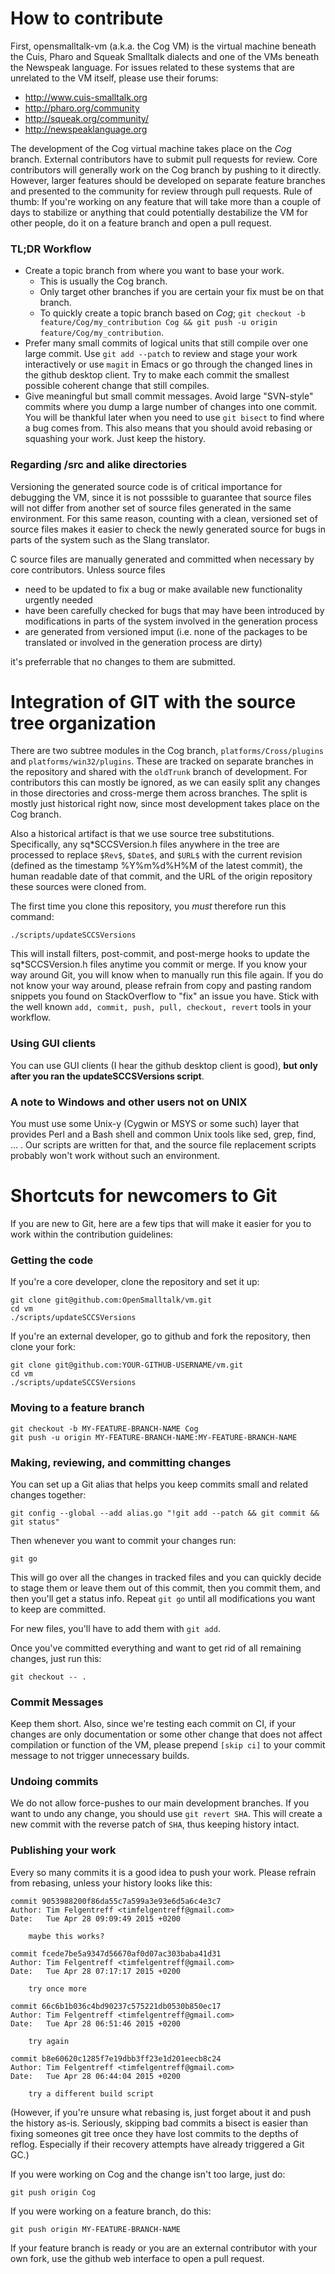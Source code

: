 # How to contribute

First, opensmalltalk-vm (a.k.a. the Cog VM) is the virtual machine beneath the
Cuis, Pharo and Squeak Smalltalk dialects and one of the VMs beneath the
Newspeak language.  For issues related to these systems that are unrelated to
the VM itself, please use their forums:
* http://www.cuis-smalltalk.org
* http://pharo.org/community
* http://squeak.org/community/
* http://newspeaklanguage.org

The development of the Cog virtual machine takes place on the *Cog*
branch. External contributors have to submit pull requests for review. Core
contributors will generally work on the Cog branch by pushing to it
directly. However, larger features should be developed on separate feature
branches and presented to the community for review through pull requests. Rule
of thumb: If you're working on any feature that will take more than a couple of
days to stabilize or anything that could potentially destabilize the VM for
other people, do it on a feature branch and open a pull request.

### TL;DR Workflow
* Create a topic branch from where you want to base your work.
  * This is usually the Cog branch.
  * Only target other branches if you are certain your fix must be on that
    branch.
  * To quickly create a topic branch based on *Cog*; `git checkout -b
    feature/Cog/my_contribution Cog && git push -u origin
    feature/Cog/my_contribution`.
* Prefer many small commits of logical units that still compile over one large
  commit. Use `git add --patch` to review and stage your work interactively or
  use `magit` in Emacs or go through the changed lines in the github desktop
  client. Try to make each commit the smallest possible coherent change that
  still compiles.
* Give meaningful but small commit messages. Avoid large "SVN-style" commits
  where you dump a large number of changes into one commit. You will be thankful
  later when you need to use `git bisect` to find where a bug comes from. This
  also means that you should avoid rebasing or squashing your work. Just keep
  the history.
  
### Regarding /src and alike directories

Versioning the generated source code is of critical importance for debugging the
VM, since it is not posssible to guarantee that source files will not differ 
from another set of source files generated in the same environment. For this
same reason, counting with a clean, versioned set of source files makes it 
easier to check the newly generated source for bugs in parts of the system such 
as the Slang translator.

C source files are manually generated and committed when necessary by core
contributors. Unless source files
* need to be updated to fix a bug or make available new functionality urgently 
needed
* have been carefully checked for bugs that may have been introduced by
modifications in parts of the system involved in the generation process
* are generated from versioned imput (i.e. none of the packages to be translated
or involved in the generation process are dirty)

it's preferrable that no changes to them are submitted.

# Integration of GIT with the source tree organization

There are two subtree modules in the Cog branch, `platforms/Cross/plugins` and
`platforms/win32/plugins`. These are tracked on separate branches in the
repository and shared with the `oldTrunk` branch of development. For
contributors this can mostly be ignored, as we can easily split any changes in
those directories and cross-merge them across branches. The split is mostly just
historical right now, since most development takes place on the Cog branch.

Also a historical artifact is that we use source tree
substitutions. Specifically, any sq*SCCSVersion.h files anywhere in the tree are
processed to replace `$Rev$`, `$Date$`, and `$URL$` with the current revision
(defined as the timestamp %Y%m%d%H%M of the latest commit), the human readable
date of that commit, and the URL of the origin repository these sources were
cloned from.

The first time you clone this repository, you *must* therefore run this command:

    ./scripts/updateSCCSVersions


This will install filters, post-commit, and post-merge hooks to update the
sq*SCCSVersion.h files anytime you commit or merge. If you know your way around
Git, you will know when to manually run this file again. If you do not know your
way around, please refrain from copy and pasting random snippets you found on
StackOverflow to "fix" an issue you have. Stick with the well known `add,
commit, push, pull, checkout, revert` tools in your workflow.

### Using GUI clients

You can use GUI clients (I hear the github desktop client is good), **but only
after you ran the updateSCCSVersions script**.

### A note to Windows and other users not on UNIX

You must use some Unix-y (Cygwin or MSYS or some such) layer that provides Perl
and a Bash shell and common Unix tools like sed, grep, find, ... . Our scripts
are written for that, and the source file replacement scripts probably won't
work without such an environment.

# Shortcuts for newcomers to Git

If you are new to Git, here are a few tips that will make it easier for you to
work within the contribution guidelines:

### Getting the code

If you're a core developer, clone the repository and set it up:

    git clone git@github.com:OpenSmalltalk/vm.git
    cd vm
	./scripts/updateSCCSVersions

If you're an external developer, go to github and fork the repository, then
clone your fork:

    git clone git@github.com:YOUR-GITHUB-USERNAME/vm.git
    cd vm
	./scripts/updateSCCSVersions

### Moving to a feature branch

    git checkout -b MY-FEATURE-BRANCH-NAME Cog
	git push -u origin MY-FEATURE-BRANCH-NAME:MY-FEATURE-BRANCH-NAME

### Making, reviewing, and committing changes
You can set up a Git alias that helps you keep commits small and related changes
together:

    git config --global --add alias.go "!git add --patch && git commit && git status"

Then whenever you want to commit your changes run:

    git go

This will go over all the changes in tracked files and you can quickly decide to
stage them or leave them out of this commit, then you commit them, and then
you'll get a status info. Repeat `git go` until all modifications you want to
keep are committed.

For new files, you'll have to add them with `git add`.

Once you've committed everything and want to get rid of all remaining changes,
just run this:

    git checkout -- .

### Commit Messages

Keep them short. Also, since we're testing each commit on CI, if your changes
are only documentation or some other change that does not affect compilation or
function of the VM, please prepend `[skip ci]` to your commit message to not
trigger unnecessary builds.

### Undoing commits

We do not allow force-pushes to our main development branches. If you want to
undo any change, you should use `git revert SHA`. This will create a new commit
with the reverse patch of `SHA`, thus keeping history intact.

### Publishing your work

Every so many commits it is a good idea to push your work. Please refrain from
rebasing, unless your history looks like this:

	commit 9053988200f86da55c7a599a3e93e6d5a6c4e3c7
	Author: Tim Felgentreff <timfelgentreff@gmail.com>
	Date:   Tue Apr 28 09:09:49 2015 +0200

	    maybe this works?

	commit fcede7be5a9347d56670af0d07ac303baba41d31
	Author: Tim Felgentreff <timfelgentreff@gmail.com>
	Date:   Tue Apr 28 07:17:17 2015 +0200

	    try once more

	commit 66c6b1b036c4bd90237c575221db0530b850ec17
	Author: Tim Felgentreff <timfelgentreff@gmail.com>
	Date:   Tue Apr 28 06:51:46 2015 +0200

	    try again

	commit b8e60620c1285f7e19dbb3ff23e1d201eecb8c24
	Author: Tim Felgentreff <timfelgentreff@gmail.com>
	Date:   Tue Apr 28 06:44:04 2015 +0200

	    try a different build script

(However, if you're unsure what rebasing is, just forget about it and push the
history as-is. Seriously, skipping bad commits a bisect is easier than fixing
someones git tree once they have lost commits to the depths of
reflog. Especially if their recovery attempts have already triggered a Git GC.)

If you were working on Cog and the change isn't too large, just do:

    git push origin Cog

If you were working on a feature branch, do this:

    git push origin MY-FEATURE-BRANCH-NAME

If your feature branch is ready or you are an external contributor with your own
fork, use the github web interface to open a pull request.
